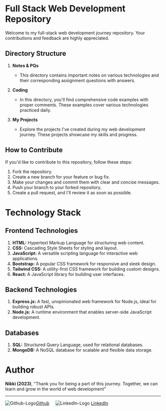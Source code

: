 # Full Stack Web Development Repository

Welcome to my full-stack web development journey repository. Your contributions and feedback are highly appreciated.

## Directory Structure

1. **Notes & PQs**
    - This directory contains important notes on various technologies and their corresponding assignment questions with answers.

2. **Coding**
    - In this directory, you'll find comprehensive code examples with proper comments. These examples cover various technologies practiced daily.

3. **My Projects**
    - Explore the projects I've created during my web development journey. These projects showcase my skills and progress.

## How to Contribute

If you'd like to contribute to this repository, follow these steps:
1. Fork the repository.
2. Create a new branch for your feature or bug fix.
3. Make your changes and commit them with clear and concise messages.
4. Push your branch to your forked repository.
5. Create a pull request, and I'll review it as soon as possible.

# Technology Stack

## Frontend Technologies
1. **HTML:** Hypertext Markup Language for structuring web content.
2. **CSS:** Cascading Style Sheets for styling and layout.
3. **JavaScript:** A versatile scripting language for interactive web applications.
4. **Bootstrap:** A popular CSS framework for responsive and sleek design.
5. **Tailwind CSS:** A utility-first CSS framework for building custom designs.
6. **React:** A JavaScript library for building user interfaces.

## Backend Technologies
1. **Express.js:** A fast, unopinionated web framework for Node.js, ideal for building robust APIs.
2. **Node.js:** A runtime environment that enables server-side JavaScript development.

## Databases
1. **SQL:** Structured Query Language, used for relational databases.
2. **MongoDB:** A NoSQL database for scalable and flexible data storage.

# Author 
**Nikki (2023)**, "Thank you for being a part of this journey. Together, we can learn and grow in the world of web development"  

<hr>  

![Github-Logo](https://github.com/i-am-nikki/Full_Stack_Web_Dev_Repo/assets/80262080/c0465f16-2e6a-4bce-9b13-d030072c5a55)[Github](https://github.com/i-am-nikki/) &nbsp; &nbsp; ![LinkedIn-Logo](https://github.com/i-am-nikki/Full_Stack_Web_Dev_Repo/assets/80262080/2e4698f9-b01a-413b-935e-e56c8fdec259) [LinkedIn](https://www.linkedin.com/in/i-am-nikki/)  

